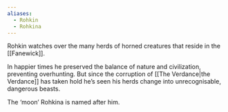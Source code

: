 ```yaml
---
aliases:
  - Rohkin
  - Rohkina
---
```

Rohkin watches over the many herds of horned creatures that reside in the [[Fanewick]].

In happier times he preserved the balance of nature and civilization, preventing overhunting. But since the corruption of [[The Verdance|the Verdance]] has taken hold he’s seen his herds change into unrecognisable, dangerous beasts.

The ‘moon’ Rohkina is named after him. 